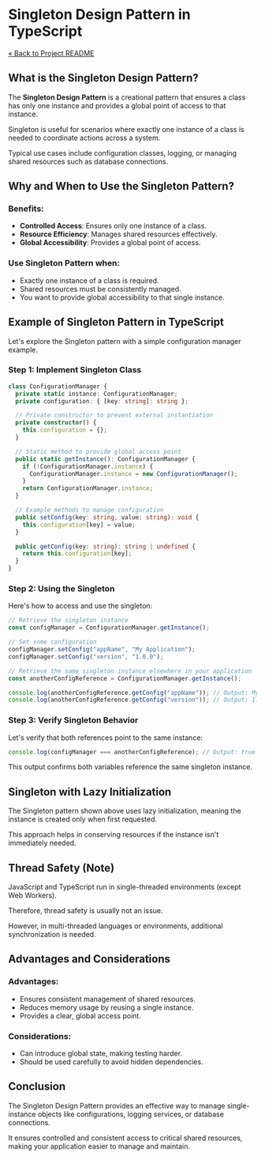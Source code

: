 # Singleton Design Pattern in TypeScript

[« Back to Project README](../../README.md)

## What is the Singleton Design Pattern?

The **Singleton Design Pattern** is a creational pattern that ensures a class has only one instance and provides a global point of access to that instance. 

Singleton is useful for scenarios where exactly one instance of a class is needed to coordinate actions across a system.

Typical use cases include configuration classes, logging, or managing shared resources such as database connections.

## Why and When to Use the Singleton Pattern?

### Benefits:
- **Controlled Access**: Ensures only one instance of a class.
- **Resource Efficiency**: Manages shared resources effectively.
- **Global Accessibility**: Provides a global point of access.

### Use Singleton Pattern when:
- Exactly one instance of a class is required.
- Shared resources must be consistently managed.
- You want to provide global accessibility to that single instance.

## Example of Singleton Pattern in TypeScript

Let's explore the Singleton pattern with a simple configuration manager example.

### Step 1: Implement Singleton Class

```typescript
class ConfigurationManager {
  private static instance: ConfigurationManager;
  private configuration: { [key: string]: string };

  // Private constructor to prevent external instantiation
  private constructor() {
    this.configuration = {};
  }

  // Static method to provide global access point
  public static getInstance(): ConfigurationManager {
    if (!ConfigurationManager.instance) {
      ConfigurationManager.instance = new ConfigurationManager();
    }
    return ConfigurationManager.instance;
  }

  // Example methods to manage configuration
  public setConfig(key: string, value: string): void {
    this.configuration[key] = value;
  }

  public getConfig(key: string): string | undefined {
    return this.configuration[key];
  }
}
```

### Step 2: Using the Singleton

Here's how to access and use the singleton:

```typescript
// Retrieve the singleton instance
const configManager = ConfigurationManager.getInstance();

// Set some configuration
configManager.setConfig("appName", "My Application");
configManager.setConfig("version", "1.0.0");

// Retrieve the same singleton instance elsewhere in your application
const anotherConfigReference = ConfigurationManager.getInstance();

console.log(anotherConfigReference.getConfig("appName")); // Output: My Application
console.log(anotherConfigReference.getConfig("version")); // Output: 1.0.0
```

### Step 3: Verify Singleton Behavior

Let's verify that both references point to the same instance:

```typescript
console.log(configManager === anotherConfigReference); // Output: true
```

This output confirms both variables reference the same singleton instance.

## Singleton with Lazy Initialization

The Singleton pattern shown above uses lazy initialization, meaning the instance is created only when first requested. 

This approach helps in conserving resources if the instance isn't immediately needed.

## Thread Safety (Note)

JavaScript and TypeScript run in single-threaded environments (except Web Workers). 

Therefore, thread safety is usually not an issue. 

However, in multi-threaded languages or environments, additional synchronization is needed.

## Advantages and Considerations

### Advantages:
- Ensures consistent management of shared resources.
- Reduces memory usage by reusing a single instance.
- Provides a clear, global access point.

### Considerations:
- Can introduce global state, making testing harder.
- Should be used carefully to avoid hidden dependencies.

## Conclusion

The Singleton Design Pattern provides an effective way to manage single-instance objects like configurations, logging services, or database connections. 

It ensures controlled and consistent access to critical shared resources, making your application easier to manage and maintain.
